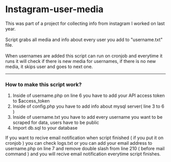 # Instagram-user-media
  This was part of a project for collecting info from instagram I worked on last year.
  <br/><br/>
  Script grabs all media and info about every user you add to "username.txt" file.
  <br/>
  <br/>When usernames are added this script can run on cronjob and everytime it runs it will check if there is new media for usernames, if there is no new media, it skips user and goes to next one.
  
  <hr>
  
  <h3> How to make this script work?</h3>
  <ol><li>Inside of username.php on line 6 you have to add your API access token to $access_token</li>
  <li>Inside of config.php you have to add info about mysql server( line 3 to 6 )</li>
  <li>Inside of username.txt you have to add every username you want to be scraped for data, users have to be public</li>
  <li>Import db.sql to your database</li></ol>
  
  If you want to recive email notification when script finished ( if you put it on cronjob ) you can check logs.txt or you can add your email address to username.php on line 7 and remove double slash from line 210 ( before mail command ) and you will recive email notification everytime script finishes.
  
